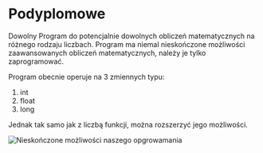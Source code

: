 # Podyplomowe
Dowolny Program do potencjalnie dowolnych obliczeń matematycznych na różnego rodzaju liczbach.
Program ma niemal nieskończone możliwości zaawansowanych obliczeń matematycznych, należy je tylko zaprogramować.

Program obecnie operuje na 3 zmiennych typu:
1. int
2. float
3. long

Jednak tak samo jak z liczbą funkcji, można rozszerzyć jego możliwości.

![Nieskończone możliwości naszego opgrowamania](https://i.imgur.com/zufMmts.jpeg)
